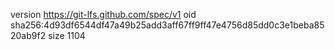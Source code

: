 version https://git-lfs.github.com/spec/v1
oid sha256:4d93df6544df47a49b25add3aff67ff9ff47e4756d85dd0c3e1beba8520ab9f2
size 1104
